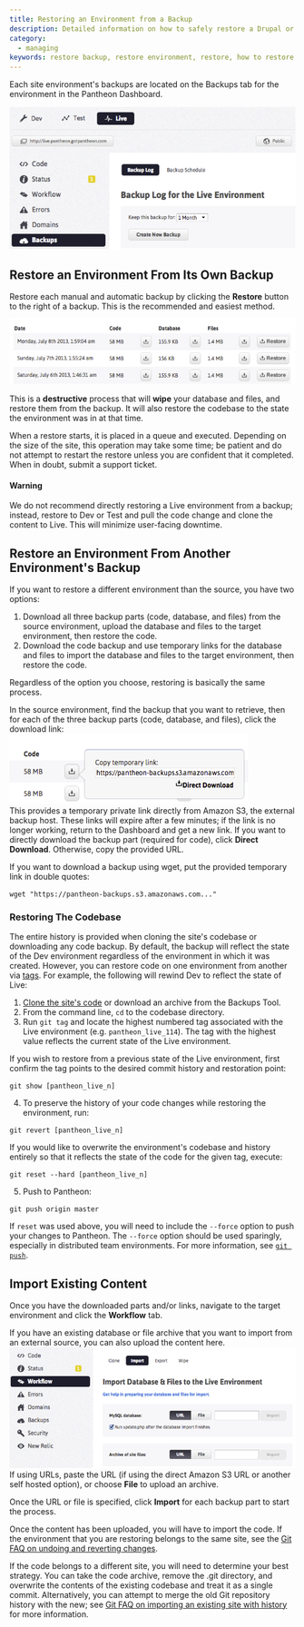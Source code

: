 ```yaml
---
title: Restoring an Environment from a Backup
description: Detailed information on how to safely restore a Drupal or WordPress site backup to any environment.
category:
  - managing
keywords: restore backup, restore environment, restore, how to restore backup, how to restore, restore from another environment, restore any environment backup, restore environment backup, restores, backups
---
```

Each site environment's backups are located on the Backups tab for the environment in the Pantheon Dashboard.  

![Backup Subtab](/source/docs/assets/images/desk_images/169631.png)

## Restore an Environment From Its Own Backup

Restore each manual and automatic backup by clicking the **Restore** button to the right of a backup. This is the recommended and easiest method.

![Backups and Restore Button](/source/docs/assets/images/desk_images/169624.png)

This is a **destructive** process that will **wipe** your database and files, and restore them from the backup. It will also restore the codebase to the state the environment was in at that time.

When a restore starts, it is placed in a queue and executed. Depending on the size of the site, this operation may take some time; be patient and do not attempt to restart the restore unless you are confident that it completed. When in doubt, submit a support ticket.

<div class="alert alert-danger" role="alert"><h4>Warning</h4>
We do not recommend directly restoring a Live environment from a backup; instead, restore to Dev or Test and pull the code change and clone the content to Live. This will minimize user-facing downtime.</div>

## Restore an Environment From Another Environment's Backup

If you want to restore a different environment than the source, you have two options:

1. Download all three backup parts (code, database, and files) from the source environment, upload the database and files to the target environment, then restore the code.
2. Download the code backup and use temporary links for the database and files to import the database and files to the target environment, then restore the code.

Regardless of the option you choose, restoring is basically the same process.

In the source environment, find the backup that you want to retrieve, then for each of the three backup parts (code, database, and files), click the download link:<br />
 ![Temporary backup link](/source/docs/assets/images/desk_images/169628.png)  <br />
This provides a temporary private link directly from Amazon S3, the external backup host. These links will expire after a few minutes; if the link is no longer working, return to the Dashboard and get a new link. If you want to directly download the backup part (required for code), click **Direct Download**. Otherwise, copy the provided URL.  

If you want to download a backup using wget, put the provided temporary link in double quotes:

    wget "https://pantheon-backups.s3.amazonaws.com..."

### Restoring The Codebase
The entire history is provided when cloning the site's codebase or downloading any code backup. By default, the backup will reflect the state of the Dev environment regardless of the environment in which it was created. However, you can restore code on one environment from another via [tags](https://git-scm.com/book/en/v2/Git-Basics-Tagging). For example, the following will rewind Dev to reflect the state of Live:

1. [Clone the site's code](/docs/articles/local/starting-with-git/) or download an archive from the Backups Tool.
2. From the command line, `cd` to the codebase directory.
3. Run `git tag` and locate the highest numbered tag associated with the Live environment (e.g. `pantheon_live_114`). The tag with the highest value reflects the current state of the Live environment.

 If you wish to restore from a previous state of the Live environment, first confirm the tag points to the desired commit history and restoration point:

 ```
 git show [pantheon_live_n]
 ```

4. To preserve the history of your code changes while restoring the environment, run:

 ```
 git revert [pantheon_live_n]
 ```
 If you would like to overwrite the environment's codebase and history entirely so that it reflects the state of the code for the given tag, execute:

 ```
 git reset --hard [pantheon_live_n]
 ```


5. Push to Pantheon:

 ```
 git push origin master
 ```

If `reset` was used above, you will need to include the `--force` option to push your changes to Pantheon. The `--force` option should be used sparingly, especially in distributed team environments. For more information, see [`git push`](https://git-scm.com/docs/git-push).

## Import Existing Content

Once you have the downloaded parts and/or links, navigate to the target environment and click the **Workflow** tab.  

If you have an existing database or file archive that you want to import from an external source, you can also upload the content here.  
![Workflow Tab](/source/docs/assets/images/desk_images/169632.png)  
If using URLs, paste the URL (if using the direct Amazon S3 URL or another self hosted option), or choose **File** to upload an archive.  

Once the URL or file is specified, click **Import** for each backup part to start the process.  

Once the content has been uploaded, you will have to import the code. If the environment that you are restoring belongs to the same site, see the [Git FAQ on undoing and reverting changes](/docs/articles/local/git-faq/#how-do-i-revert-or-undo-changes%3F).  

If the code belongs to a different site, you will need to determine your best strategy. You can take the code archive, remove the .git directory, and overwrite the contents of the existing codebase and treat it as a single commit. Alternatively, you can attempt to merge the old Git repository history with the new; see [Git FAQ on importing an existing site with history](/docs/articles/local/git-faq/#how-do-i-import-a-site-with-existing-git-history%3F) for more information.
